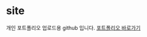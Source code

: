 # site
개인 포트폴리오 업로드용 github 입니다.
<a href="http://limssong84.mireene.com/" title="포트폴리오 바로가기">포트폴리오 바로가기</a>